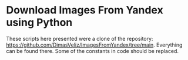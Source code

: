 # Download Images From Yandex using Python
These scripts here presented were a clone of the repository: https://github.com/DimasVeliz/ImagesFromYandex/tree/main. Everything can be found there. Some of the constants in code should be replaced.
